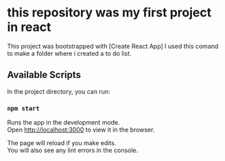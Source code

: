 # this repository was my first project in react

This project was bootstrapped with [Create React App] I used this comand to make a folder where i created a to do list.

## Available Scripts

In the project directory, you can run:

### `npm start`

Runs the app in the development mode.\
Open [http://localhost:3000](http://localhost:3000) to view it in the browser.

The page will reload if you make edits.\
You will also see any lint errors in the console.
